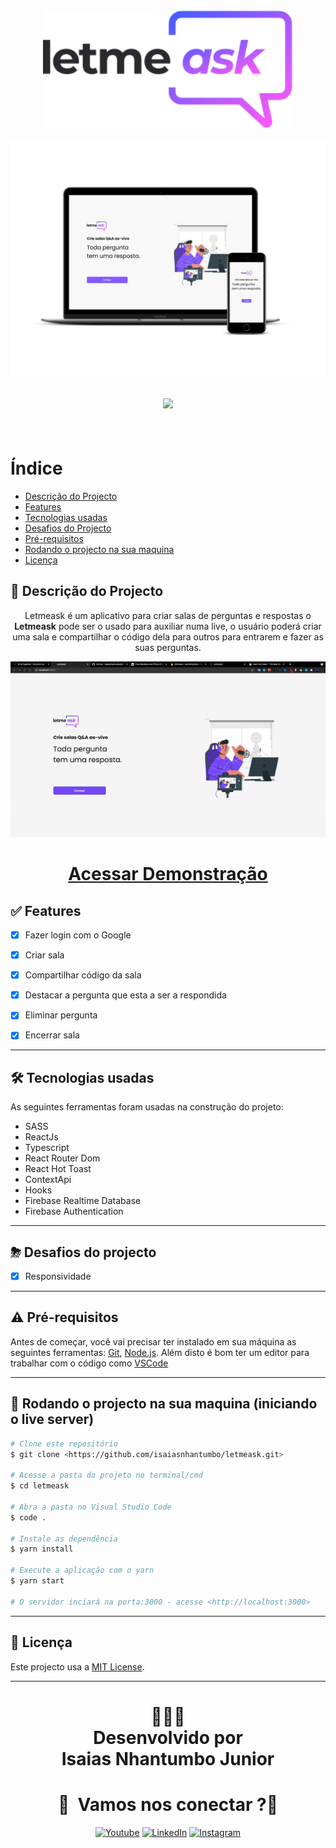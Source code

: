 <br/>
<p align="center">
    <img src ="./src/assets/images/logo.svg" width="400" > 
</p>
<p align="center">
    <img src ="./.github/assets/print.jpg" > 
</p>
<h2 align="center"> 
<img src="https://img.shields.io/badge/Status-Termidado-green">
</h2>
<br>

# Índice
   * [Descrição do Projecto](#descrição-do-projecto)
   * [Features](#-features)
   * [Tecnologias usadas](#-tecnologias-usadas)
   * [Desafios do Projecto](#-desafios-do-projecto)
   * [Pré-requisitos](#-pré-requisitos)
   * [Rodando o projecto na sua maquina](#-rodando-o-projecto-na-sua-maquina-iniciando-o-servidor)
   * [Licença](#-licença)


## 📖 Descrição do Projecto

<p align="center">
Letmeask é um aplicativo para criar salas de perguntas e respostas o <strong>Letmeask</strong> pode ser o usado para auxiliar numa live, o usuário poderá criar uma sala e compartilhar o código dela para outros para entrarem e fazer as suas perguntas.
</p>
<p align="center">
    <img src ="./.github/assets/ezgif.gif" > 
</p>
<h1 align="center"><a target="_blank" href="https://letmeask-3fc59.web.app/">Acessar Demonstração</a></h1>

## ✅ Features
  - [x] Fazer login com o Google
  - [x] Criar sala
  - [x] Compartilhar código da sala
  - [x] Destacar a pergunta que esta a ser a respondida
  - [x] Eliminar pergunta
  - [x] Encerrar sala





<p align="center">
  <!-- <img src = "http://i.imgur.com/0iorG20.png" width=700> -->
</p>

---
## 🛠 Tecnologias usadas

As seguintes ferramentas foram usadas na construção do projeto:


- SASS
- ReactJs
- Typescript
- React Router Dom 
- React Hot Toast
- ContextApi
- Hooks
- Firebase Realtime Database
- Firebase Authentication

---

## ⛈  Desafios do projecto
  - [x] Responsividade
 

---

## ⚠ Pré-requisitos

Antes de começar, você vai precisar ter instalado em sua máquina as seguintes ferramentas:
[Git](https://git-scm.com), [Node.js](https://nodejs.org/en/). 
Além disto é bom ter um editor para trabalhar com o código como [VSCode](https://code.visualstudio.com/)

---
## 🎲 Rodando o projecto na sua maquina (iniciando o live server)

```bash
# Clone este repositório
$ git clone <https://github.com/isaiasnhantumbo/letmeask.git>

# Acesse a pasta do projeto no terminal/cmd
$ cd letmeask

# Abra a pasta no Visual Studio Code
$ code .

# Instale as dependência
$ yarn install

# Execute a aplicação com o yarn
$ yarn start

# O servidor inciará na porta:3000 - acesse <http://localhost:3000>
```

---


## 📘 Licença
Este projecto usa a  [MIT License](LICENSE).
****
<h1 align="center">
👨🏽‍🏫 
<br>
Desenvolvido por
<br>
 Isaias Nhantumbo Junior
</h1>
</p>
<h1 align="center"> 🤝 &nbsp;Vamos nos conectar ?👨 </h1>

<p align="center">
<a href="https://www.youtube.com/channel/UCOyeYkH0MwJ6RrXTcEFFdAQ?view_as=subscriber"><img alt="Youtube" src="https://img.shields.io/badge/Channel-Isaias_Inside-blue?style=flat-square&logo=youtube"></a>
<a href="https://www.linkedin.com/in/isaias-nhantumbo-junior-733bb619b/"><img alt="LinkedIn" src="https://img.shields.io/badge/LinkedIn-Isaias%20Nhantumbo%20Junior-green?style=flat-square&logo=linkedin"></a>
<a href="https://www.instagram.com/isaias_nhantumbo/"><img alt="Instagram" src="https://img.shields.io/badge/Instagram-isaiasnhantumbo_-blue??style=for-the-badge&logo=instagram"></a>
</p>




